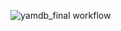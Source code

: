 ![yamdb_final workflow](https://github.com/iart0s/yamdb_final/actions/workflows/yamdb_workflow.yml/badge.svg)